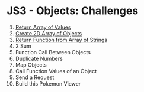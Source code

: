 # JS3 - Objects: Challenges

1. [Return Array of Values](01-return-array-of-values/README.md)
2. [Create 2D Array of Objects](02-create-2d-array-of-objects/README.md)
3. [Return Function from Array of Strings](03-return-function-from-array-of-strings/README.md)
4. 2 Sum
5. Function Call Between Objects
6. Duplicate Numbers
7. Map Objects
8. Call Function Values of an Object
9. Send a Request
10. Build this Pokemon Viewer
